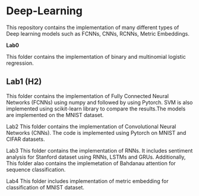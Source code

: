 # Deep-Learning
This repository contains the implementation of many different types of Deep learning models such as FCNNs, CNNs, RCNNs, Metric Embeddings.

__Lab0__

This folder contains the implementation of binary and multinomial logistic regression.

## **Lab1 (H2)**
This folder contains the implementation of Fully Connected Neural Networks (FCNNs) using numpy and followed by using Pytorch. SVM is also implemented using scikit-learn library to compare the results.The models are implemented on the MNIST dataset.

Lab2
This folder contains the implementation of Convolutional Neural Networks (CNNs). The code is implemented using Pytorch on MNIST and CIFAR datasets.

Lab3
This folder contains the implementation of RNNs. It includes sentiment analysis for Stanford dataset using RNNs, LSTMs and GRUs. Additionally, This folder alao contains the implemetation of Bahdanau attention for sequence classification.

Lab4
This folder includes implementation of metric embedding for classification of MNIST dataset.
